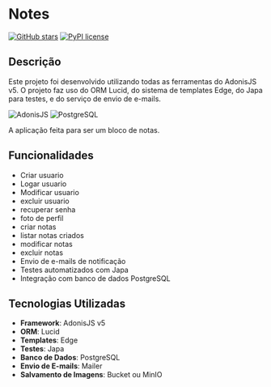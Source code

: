 # Notes

[![GitHub stars](https://img.shields.io/github/stars/Cyacer/notes.svg?style=social&label=Stars)](https://github.com/Cyacer/notes)
[![PyPI license](https://img.shields.io/pypi/l/ansicolortags.svg)](https://pypi.python.org/pypi/ansicolortags/)

## Descrição

Este projeto foi desenvolvido utilizando todas as ferramentas do AdonisJS v5. O projeto faz uso do ORM Lucid, do sistema de templates Edge, do Japa para testes, e do serviço de envio de e-mails.

![AdonisJS](https://img.shields.io/badge/adonis%20js-220052?style=for-the-badge&logo=adonisjs&logoColor=white) 
![PostgreSQL](https://img.shields.io/badge/postgres-%23316192.svg?style=for-the-badge&logo=postgresql&logoColor=white)

A aplicação feita para ser um bloco de notas.

## Funcionalidades

- Criar usuario
- Logar usuario
- Modificar usuario
- excluir usuario
- recuperar senha
- foto de perfil
- criar notas
- listar notas criados
- modificar notas
- excluir notas
- Envio de e-mails de notificação
- Testes automatizados com Japa
- Integração com banco de dados PostgreSQL

## Tecnologias Utilizadas

- **Framework**: AdonisJS v5
- **ORM**: Lucid
- **Templates**: Edge
- **Testes**: Japa
- **Banco de Dados**: PostgreSQL
- **Envio de E-mails**: Mailer
- **Salvamento de Imagens**: Bucket ou MinIO
